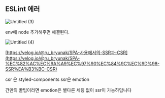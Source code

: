 ## ESLint 에러

![Untitled (3)](https://user-images.githubusercontent.com/58289110/106613585-b7a93780-65ad-11eb-8666-5500805e0d37.png)

env에 node 추가해주면 해결된다.

![Untitled (4)](https://user-images.githubusercontent.com/58289110/106613597-ba0b9180-65ad-11eb-8756-350f7b560c75.png)

[https://velog.io/@ru_bryunak/SPA-사용에서의-SSR과-CSR](https://velog.io/@ru_bryunak/SPA-%EC%82%AC%EC%9A%A9%EC%97%90%EC%84%9C%EC%9D%98-SSR%EA%B3%BC-CSR)

csr 은 styled-components ssr은 emotion

간만의 꿀팁이라면 emotion은 별다른 세팅 없이 ssr이 가능하답니다
